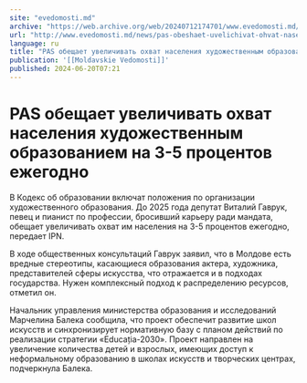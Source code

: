 ```yaml
---
site: "evedomosti.md"
archive: "https://web.archive.org/web/20240712174701/www.evedomosti.md/news/pas-obeshaet-uvelichivat-ohvat-naseleniya-hudozhestvennym-ob"
url: "http://www.evedomosti.md/news/pas-obeshaet-uvelichivat-ohvat-naseleniya-hudozhestvennym-ob"
language: ru
title: "PAS обещает увеличивать охват населения художественным образованием на 3-5 процентов ежегодно"
publication: '[[Moldavskie Vedomosti]]'
published: 2024-06-20T07:21
---
```


# PAS обещает увеличивать охват населения художественным образованием на 3-5 процентов ежегодно

В Кодекс об образовании включат положения по организации художественного образования. До 2025 года депутат Виталий Гаврук, певец и пианист по профессии, бросивший карьеру ради мандата, обещает увеличивать охват им населения на 3-5 процентов ежегодно, передает IPN.

В ходе общественных консультаций Гаврук заявил, что в Молдове есть вредные стереотипы, касающиеся образования актера, художника, представителей сферы искусства, что отражается и в подходах государства. Нужен комплексный подход к распределению ресурсов, отметил он.

Начальник управления министерства образования и исследований Марчелина Балека сообщила, что проект обеспечит развитие школ искусств и синхронизирует нормативную базу с планом действий по реализации стратегии «Educația-2030». Проект направлен на увеличение количества детей и взрослых, имеющих доступ к неформальному образованию в школах искусств и творческих центрах, подчеркнула Балека.